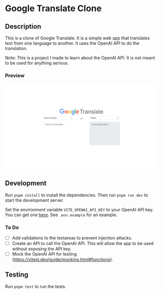 # Google Translate Clone

## Description

This is a clone of Google Translate. It is a simple web app that translates text from one language to another. It uses the OpenAI API to do the translation.

Note: This is a project I made to learn about the OpenAI API. It is not meant to be used for anything serious.

### Preview

![Google Translate Clone](.github/preview.png)

## Development

Run `pnpm install` to install the dependencies. Then run `pnpm run dev` to start the development server.

Set the environment variable `VITE_OPENAI_API_KEY` to your OpenAI API key. You can get one [here](https://platform.openai.com/). See `.env.example` for an example.

### To Do

- [ ] Add validations to the textareas to prevent injection attacks.
- [ ] Create an API to call the OpenAI API. This will allow the app to be used without exposing the API key.
- [ ] Mock the OpenAI API for testing (https://vitest.dev/guide/mocking.html#functions).

## Testing

Run `pnpm test` to run the tests.
